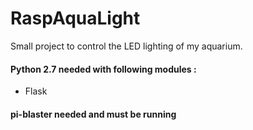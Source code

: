 # RaspAquaLight
Small project to control the LED lighting of my aquarium.
#### Python 2.7 needed with following modules :
+ Flask
#### pi-blaster needed and must be running
